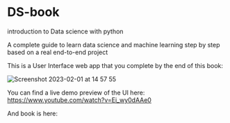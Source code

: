 # DS-book

introduction to Data science with python

A complete guide to learn data science and machine learning step by step based on a real end-to-end project

This is a User Interface web app that you complete by the end of this book: 

![Screenshot 2023-02-01 at 14 57 55](https://user-images.githubusercontent.com/68427979/216188789-985d197e-ed71-4677-8066-1a78083b3eb6.png)

You can find a live demo preview of the UI here:
https://www.youtube.com/watch?v=Ei_wy0dAAe0

And book is here:
